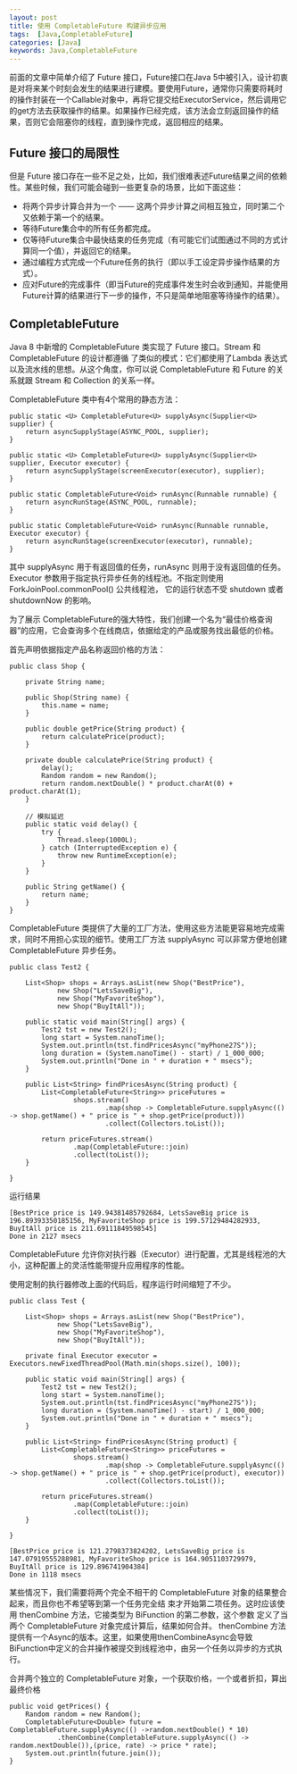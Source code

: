 ```yaml
---
layout: post
title: 使用 CompletableFuture 构建异步应用
tags:  [Java,CompletableFuture]
categories: [Java]
keywords: Java,CompletableFuture
---
```




前面的文章中简单介绍了 Future 接口，Future接口在Java 5中被引入，设计初衷是对将来某个时刻会发生的结果进行建模。要使用Future，通常你只需要将耗时的操作封装在一个Callable对象中，再将它提交给ExecutorService，然后调用它的get方法去获取操作的结果。如果操作已经完成，该方法会立刻返回操作的结果，否则它会阻塞你的线程，直到操作完成，返回相应的结果。 




## Future 接口的局限性

但是 Future 接口存在一些不足之处，比如，我们很难表述Future结果之间的依赖性。某些时候，我们可能会碰到一些更复杂的场景，比如下面这些：

* 将两个异步计算合并为一个 —— 这两个异步计算之间相互独立，同时第二个又依赖于第一个的结果。 
* 等待Future集合中的所有任务都完成。
* 仅等待Future集合中最快结束的任务完成（有可能它们试图通过不同的方式计算同一个值），并返回它的结果。
* 通过编程方式完成一个Future任务的执行（即以手工设定异步操作结果的方式）。 
* 应对Future的完成事件（即当Future的完成事件发生时会收到通知，并能使用Future计算的结果进行下一步的操作，不只是简单地阻塞等待操作的结果）。 


## CompletableFuture

Java 8 中新增的 CompletableFuture 类实现了 Future 接口。Stream 和 CompletableFuture 的设计都遵循 
了类似的模式：它们都使用了Lambda 表达式以及流水线的思想。从这个角度，你可以说 
CompletableFuture 和 Future 的关系就跟 Stream 和 Collection 的关系一样。


CompletableFuture 类中有4个常用的静态方法：
```
public static <U> CompletableFuture<U> supplyAsync(Supplier<U> supplier) {
    return asyncSupplyStage(ASYNC_POOL, supplier);
}

public static <U> CompletableFuture<U> supplyAsync(Supplier<U> supplier, Executor executor) {
    return asyncSupplyStage(screenExecutor(executor), supplier);
}

public static CompletableFuture<Void> runAsync(Runnable runnable) {
    return asyncRunStage(ASYNC_POOL, runnable);
}

public static CompletableFuture<Void> runAsync(Runnable runnable, Executor executor) {
    return asyncRunStage(screenExecutor(executor), runnable);
}
```
其中 supplyAsync 用于有返回值的任务，runAsync 则用于没有返回值的任务。Executor 参数用于指定执行异步任务的线程池。不指定则使用 ForkJoinPool.commonPool() 公共线程池， 它的运行状态不受 shutdown 或者 shutdownNow 的影响。


为了展示 CompletableFuture的强大特性，我们创建一个名为“最佳价格查询器”的应用，它会查询多个在线商店，依据给定的产品或服务找出最低的价格。


首先声明依据指定产品名称返回价格的方法： 

```
public class Shop {

    private String name;

    public Shop(String name) {
        this.name = name;
    }

    public double getPrice(String product) {
        return calculatePrice(product);
    }

    private double calculatePrice(String product) {
        delay();
        Random random = new Random();
        return random.nextDouble() * product.charAt(0) + product.charAt(1);
    }

    // 模拟延迟
    public static void delay() {
        try {
            Thread.sleep(1000L);
        } catch (InterruptedException e) {
            throw new RuntimeException(e);
        }
    }

    public String getName() {
        return name;
    }
}

```


CompletableFuture 类提供了大量的工厂方法，使用这些方法能更容易地完成需求，同时不用担心实现的细节。使用工厂方法 supplyAsync 可以非常方便地创建 CompletableFuture 异步任务。

```
public class Test2 {

    List<Shop> shops = Arrays.asList(new Shop("BestPrice"),
            new Shop("LetsSaveBig"),
            new Shop("MyFavoriteShop"),
            new Shop("BuyItAll"));

    public static void main(String[] args) {
        Test2 tst = new Test2();
        long start = System.nanoTime();
        System.out.println(tst.findPricesAsync("myPhone27S"));
        long duration = (System.nanoTime() - start) / 1_000_000;
        System.out.println("Done in " + duration + " msecs");
    }

    public List<String> findPricesAsync(String product) {
        List<CompletableFuture<String>> priceFutures =
                shops.stream()
                        .map(shop -> CompletableFuture.supplyAsync(() -> shop.getName() + " price is " + shop.getPrice(product)))
                        .collect(Collectors.toList());

        return priceFutures.stream()
                .map(CompletableFuture::join)
                .collect(toList());
    }

}

```

运行结果
```
[BestPrice price is 149.94381485792684, LetsSaveBig price is 196.89393350185156, MyFavoriteShop price is 199.57129484282933, BuyItAll price is 211.69111849598545]
Done in 2127 msecs
```

CompletableFuture 允许你对执行器（Executor）进行配置，尤其是线程池的大小，这种配置上的灵活性能带提升应用程序的性能。

使用定制的执行器修改上面的代码后，程序运行时间缩短了不少。
```
public class Test {

    List<Shop> shops = Arrays.asList(new Shop("BestPrice"),
            new Shop("LetsSaveBig"),
            new Shop("MyFavoriteShop"),
            new Shop("BuyItAll"));

    private final Executor executor = Executors.newFixedThreadPool(Math.min(shops.size(), 100));

    public static void main(String[] args) {
        Test2 tst = new Test2();
        long start = System.nanoTime();
        System.out.println(tst.findPricesAsync("myPhone27S"));
        long duration = (System.nanoTime() - start) / 1_000_000;
        System.out.println("Done in " + duration + " msecs");
    }

    public List<String> findPricesAsync(String product) {
        List<CompletableFuture<String>> priceFutures =
                shops.stream()
                        .map(shop -> CompletableFuture.supplyAsync(() -> shop.getName() + " price is " + shop.getPrice(product), executor))
                        .collect(Collectors.toList());

        return priceFutures.stream()
                .map(CompletableFuture::join)
                .collect(toList());
    }

}
```

```
[BestPrice price is 121.2798373824202, LetsSaveBig price is 147.07919555288981, MyFavoriteShop price is 164.9051103729979, BuyItAll price is 129.896741904384]
Done in 1118 msecs
```


某些情况下，我们需要将两个完全不相干的 CompletableFuture 对象的结果整合起来，而且你也不希望等到第一个任务完全结 
束才开始第二项任务。这时应该使用 thenCombine 方法，它接类型为 BiFunction 的第二参数，这个参数 
定义了当两个 CompletableFuture 对象完成计算后，结果如何合并。
thenCombine 方法提供有一个Async的版本。这里，如果使用thenCombineAsync会导致 
BiFunction中定义的合并操作被提交到线程池中，由另一个任务以异步的方式执行。 


合并两个独立的 CompletableFuture 对象，一个获取价格，一个或者折扣，算出最终价格
```
public void getPrices() {
    Random random = new Random();
    CompletableFuture<Double> future = CompletableFuture.supplyAsync(() ->random.nextDouble() * 10)
            .thenCombine(CompletableFuture.supplyAsync(() -> random.nextDouble()),(price, rate) -> price * rate);
    System.out.println(future.join());
}
```
